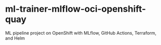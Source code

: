 # ml-trainer-mlflow-oci-openshift-quay
ML pipeline project on OpenShift with MLflow, GitHub Actions, Terraform, and Helm
